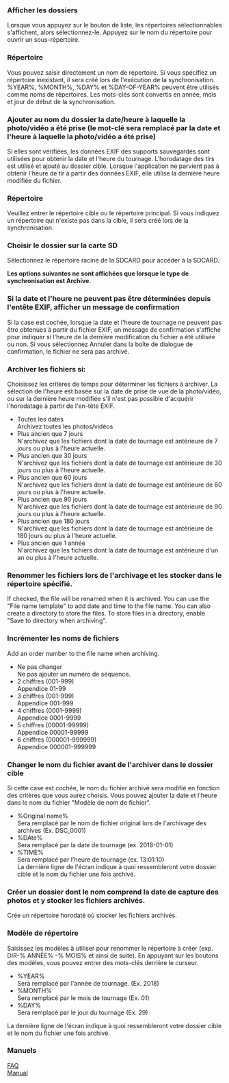 ### Afficher les dossiers  
Lorsque vous appuyez sur le bouton de liste, les répertoires sélectionnables s'affichent, alors sélectionnez-le. Appuyez sur le nom du répertoire pour ouvrir un sous-répertoire.  

### Répertoire  
Vous pouvez saisir directement un nom de répertoire. Si vous spécifiez un répertoire inexistant, il sera créé lors de l'exécution de la synchronisation.  
%YEAR%, %MONTH%, %DAY% et %DAY-OF-YEAR% peuvent être utilisés comme noms de répertoires. Les mots-clés sont convertis en année, mois et jour de début de la synchronisation.   

### Ajouter au nom du dossier la date/heure à laquelle la photo/vidéo a été prise (le mot-clé sera remplacé par la date et l'heure à laquelle la photo/vidéo a été prise)  
Si elles sont vérifiées, les données EXIF des supports sauvegardés sont utilisées pour obtenir la date et l'heure du tournage. L'horodatage des tirs est utilisé et ajouté au dossier cible. Lorsque l'application ne parvient pas à obtenir l'heure de tir à partir des données EXIF, elle utilise la dernière heure modifiée du fichier.   

### Répertoire  
Veuillez entrer le répertoire cible ou le répertoire principal. Si vous indiquez un répertoire qui n'existe pas dans la cible, il sera créé lors de la synchronisation.   

### Choisir le dossier sur la carte SD  
Sélectionnez le répertoire racine de la SDCARD pour accéder à la SDCARD.  

**Les options suivantes ne sont affichées que lorsque le type de synchronisation est Archive.**  

### Si la date et l'heure ne peuvent pas être déterminées depuis l'entête EXIF, afficher un message de confirmation  
Si la case est cochée, lorsque la date et l'heure de tournage ne peuvent pas être obtenues à partir du fichier EXIF, un message de confirmation s'affiche pour indiquer si l'heure de la dernière modification du fichier a été utilisée ou non. Si vous sélectionnez Annuler dans la boîte de dialogue de confirmation, le fichier ne sera pas archivé.   

### Archiver les fichiers si:  

Choisissez les critères de temps pour déterminer les fichiers à archiver. La sélection de l'heure est basée sur la date de prise de vue de la photo/vidéo, ou sur la dernière heure modifiée s'il n'est pas possible d'acquérir l'horodatage à partir de l'en-tête EXIF.  

- Toutes les dates  
 Archivez toutes les photos/vidéos  
- Plus ancien que 7 jours  
 N'archivez que les fichiers dont la date de tournage est antérieure de 7 jours ou plus à l'heure actuelle.  
- Plus ancien que 30 jours  
 N'archivez que les fichiers dont la date de tournage est antérieure de 30 jours ou plus à l'heure actuelle.  
- Plus ancien que 60 jours  
 N'archivez que les fichiers dont la date de tournage est antérieure de 60 jours ou plus à l'heure actuelle.  
- Plus ancien que 90 jours  
 N'archivez que les fichiers dont la date de tournage est antérieure de 90 jours ou plus à l'heure actuelle.  
- Plus ancien que 180 jours  
 N'archivez que les fichiers dont la date de tournage est antérieure de 180 jours ou plus à l'heure actuelle.  
- Plus ancien que 1 année  
 N'archivez que les fichiers dont la date de tournage est antérieure d'un an ou plus à l'heure actuelle.   

### Renommer les fichiers lors de l'archivage et les stocker dans le répertoire spécifié.  

If checked, the file will be renamed when it is archived. You can use the "File name template" to add date and time to the file name. You can also create a directory to store the files. To store files in a directory, enable "Save to directory when archiving".   

### Incrémenter les noms de fichiers  

Add an order number to the file name when archiving.  

- Ne pas changer  
Ne pas ajouter un numéro de séquence.  
- 2 chiffres (001-999)  
Appendice 01-99  
- 3 chiffres (001-999)  
Appendice 001-999  
- 4 chiffres (0001-9999)  
Appendice 0001-9999  
- 5 chiffres (00001-99999)  
Appendice 00001-99999  
- 6 chiffres (000001-999999)  
Appendice 000001-999999  

### Changer le nom du fichier avant de l'archiver dans le dossier cible   

Si cette case est cochée, le nom du fichier archivé sera modifié en fonction des critères que vous aurez choisis. Vous pouvez ajouter la date et l'heure dans le nom du fichier "Modèle de nom de fichier".  

- %Original name%  
Sera remplacé par le nom de fichier original lors de l'archivage des archives (Ex. DSC_0001)  
- %DAte%  
Sera remplacé par la date de tournage (ex. 2018-01-01)  
- %TIME%  
Sera remplacé par l'heure de tournage (ex. 13:01:10)  
La dernière ligne de l'écran indique à quoi ressembleront votre dossier cible et le nom du fichier une fois archivé.  

### Créer un dossier dont le nom comprend la date de capture des photos et y stocker les fichiers archivés.  

Crée un répertoire horodaté où stocker les fichiers archivés.  

### Modèle de répertoire  

Saisissez les modèles à utiliser pour renommer le répertoire à créer (exp. DIR-% ANNÉE% -% MOIS% et ainsi de suite). En appuyant sur les boutons des modèles, vous pouvez entrer des mots-clés derrière le curseur.  

- %YEAR%  
Sera remplacé par l'année de tournage. (Ex. 2018)  
- %MONTH%  
Sera remplacé par le mois de tournage (Ex. 01)  
- %DAY%  
Sera remplacé par le jour du tournage (Ex. 29)  

La dernière ligne de l'écran indique à quoi ressembleront votre dossier cible et le nom du fichier une fois archivé.  

### Manuels  
[FAQ](https://sentaroh.github.io/Documents/SMBSync2/SMBSync2_FAQ_FR.htm)  
[Manual](https://sentaroh.github.io/Documents/SMBSync2/SMBSync2_Desc_EN.htm)   
